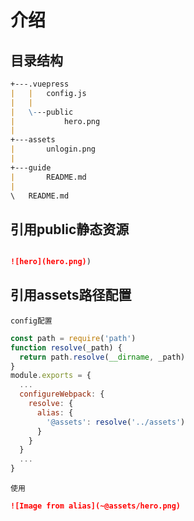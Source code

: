 
# 介绍

## 目录结构

```markdown
+---.vuepress
|   |   config.js
|   |
|   \---public
|           hero.png
|
+---assets
|       unlogin.png
|
+---guide
|       README.md
|
\   README.md

```

## 引用public静态资源

```markdown

![hero](hero.png))

```

## 引用assets路径配置

`config配置`

```javascript
const path = require('path')
function resolve(_path) {
  return path.resolve(__dirname, _path)
}
module.exports = {
  ...
  configureWebpack: {
    resolve: {
      alias: {
        '@assets': resolve('../assets')
      }
    }
  }
  ...
}
```

`使用`

```markdown
![Image from alias](~@assets/hero.png)
```
